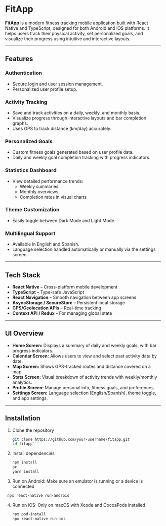 # FitApp

**FitApp** is a modern fitness tracking mobile application built with React Native and TypeScript, designed for both Android and iOS platforms. 
It helps users track their physical activity, set personalized goals, and visualize their progress using intuitive and interactive layouts.

---

## Features

### Authentication
- Secure login and user session management.
- Personalized user profile setup.

### Activity Tracking
- Save and track activities on a daily, weekly, and monthly basis.
- Visualize progress through interactive layouts and bar completion graphs.
- Uses GPS to track distance (km/day) accurately.

### Personalized Goals
- Custom fitness goals generated based on user profile data.
- Daily and weekly goal completion tracking with progress indicators.

### Statistics Dashboard
- View detailed performance trends:
  - Weekly summaries
  - Monthly overviews
  - Completion rates in visual charts

### Theme Customization
- Easily toggle between Dark Mode and Light Mode.

### Multilingual Support
- Available in English and Spanish.
- Language selection handled automatically or manually via the settings screen.

---

##  Tech Stack

- **React Native** – Cross-platform mobile development
- **TypeScript** – Type-safe JavaScript
- **React Navigation** – Smooth navigation between app screens
- **AsyncStorage / SecureStore** – Persistent local storage
- **GPS/Geolocation APIs** – Real-time tracking
- **Context API / Redux** – For managing global state

---

## UI Overview

- **Home Screen:** Displays a summary of daily and weekly goals, with bar progress indicators.
- **Calendar Screen:** Allows users to view and select past activity data by date.
- **Map Screen:** Shows GPS-tracked routes and distance covered on a map.
- **Stats Screen:** Visual breakdown of activity trends with weekly/monthly analytics.
- **Profile Screen:** Manage personal info, fitness goals, and preferences.
- **Settings Screen:** Language selection (English/Spanish), theme toggle, and app settings.

---

##  Installation

1. Clone the repository
   ```bash
   git clone https://github.com/your-username/fitapp.git
   cd fitapp```
2. Install dependencies
   ```bash
   npm install
   or
   yarn install
   ```

3. Run on Android:
   Make sure an emulator is running or a device is connected
  ```bash
   npx react-native run-android
  ```

4. Run on iOS:
   Only on macOS with Xcode and CocoaPods installed
   ```bash
   npx pod-install
   npx react-native run-ios
   ```
